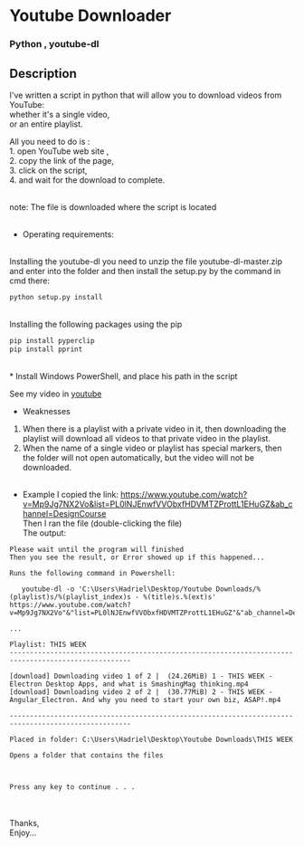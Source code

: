 # Youtube Downloader

### Python , youtube-dl

## Description

I've written a script in python that will allow you to download videos from YouTube: <br>
     whether it's a single video,  <br>
     or an entire playlist. <br>

All you need to do is : <br>
    1. open YouTube web site , <br>
    2. copy the link of the page,  <br>
    3. click on the script, <br>
    4. and wait for the download to complete. <br> <br>

note: The file is downloaded where the script is located <br> <br>


* Operating requirements: <br><br>

Installing the youtube-dl you need to unzip the file youtube-dl-master.zip and enter into the folder and then install the setup.py by the command in cmd there: <br>

```python
python setup.py install
```
<br>
Installing the following packages using the pip <br>

```python
pip install pyperclip
pip install pprint
```

<br>
* Install Windows PowerShell, and place his path in the script

See my video in [youtube](https://youtu.be/M6Xf87ZN0aw)

* Weaknesses <br>
1. When there is a playlist with a private video in it, then downloading the playlist will download all videos to that private video in the playlist.<br>
2. When the name of a single video or playlist has special markers, then the folder will not open automatically, but the video will not be downloaded. <br><br>

* Example
I copied the link: https://www.youtube.com/watch?v=Mp9Jg7NX2Vo&list=PL0lNJEnwfVVObxfHDVMTZProttL1EHuGZ&ab_channel=DesignCourse <br>
Then I ran the file (double-clicking the file) <br>
The output: <br>
```
Please wait until the program will finished
Then you see the result, or Error showed up if this happened...

Runs the following command in Powershell:

   youtube-dl -o 'C:\Users\Hadriel\Desktop/Youtube Downloads/%(playlist)s/%(playlist_index)s - %(title)s.%(ext)s' https://www.youtube.com/watch?v=Mp9Jg7NX2Vo"&"list=PL0lNJEnwfVVObxfHDVMTZProttL1EHuGZ"&"ab_channel=DesignCourse

...

Playlist: THIS WEEK
----------------------------------------------------------------------------------------------------

[download] Downloading video 1 of 2 |  (24.26MiB) 1 - THIS WEEK - Electron Desktop Apps, and what is SmashingMag thinking.mp4
[download] Downloading video 2 of 2 |  (30.77MiB) 2 - THIS WEEK - Angular_Electron. And why you need to start your own biz, ASAP!.mp4

----------------------------------------------------------------------------------------------------

Placed in folder: C:\Users\Hadriel\Desktop\Youtube Downloads\THIS WEEK

Opens a folder that contains the files



Press any key to continue . . .
```
<br>
<br>
Thanks,  <br>
Enjoy...
